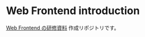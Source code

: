 # Web Frontend introduction

[Web Frontend の研修資料](<(https://access-company.github.io/webfrontend_intro/)>) 作成リポジトリです。
